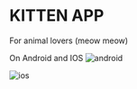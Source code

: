 # KITTEN APP
For animal lovers (meow meow)

On Android and IOS
![android](https://user-images.githubusercontent.com/52625890/165934702-bfde8e22-d898-4f22-ba71-9e9f4a1086c4.jpg)

![ios](https://user-images.githubusercontent.com/52625890/165934713-18cb3133-9158-44a6-949f-e7d89d410755.png)


